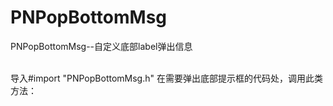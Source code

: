 # PNPopBottomMsg
PNPopBottomMsg--自定义底部label弹出信息

<br/>
导入#import "PNPopBottomMsg.h"
在需要弹出底部提示框的代码处，调用此类方法：

